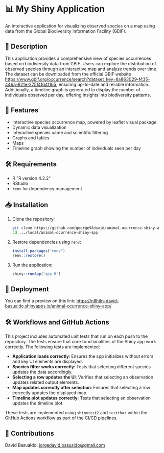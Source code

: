 # 📊 My Shiny Application

An interactive application for visualizing observed species on a map using data from the Global Biodiversity Information Facility (GBIF).

## 📖 Description
This application provides a comprehensive view of species occurrences based on biodiversity data from GBIF. Users can explore the distribution of observed species through an interactive map and analyze trends over time. The dataset can be downloaded from the official GBIF website https://www.gbif.org/occurrence/search?dataset_key=8a863029-f435-446a-821e-275f4f641165, ensuring up-to-date and reliable information. Additionally, a timeline graph is generated to display the number of individuals observed per day, offering insights into biodiversity patterns.

## 🚀 Features
- Interactive species occurrence map, powered by leaflet visual package.
- Dynamic data visualization
- Interactive species name and scientific filtering
- Graphs and tables
- Maps 
- Timeline graph showing the number of individuals seen per day

## 🛠 Requirements
- R "R version 4.2.2"
- RStudio
- `renv` for dependency management

## 📥 Installation
1. Clone the repository:
   ```sh
   git clone https://github.com/george98david/animal-ocurrence-shiny-app.git
   cd .../local/animal-ocurrence-shiny-app
   ```
2. Restore dependencies using `renv`:
   ```r
   install.packages("renv")
   renv::restore()
   ```
3. Run the application:
   ```r
   shiny::runApp("app.R")
   ```

## 📡 Deployment
You can find a preview on this link: https://n8htln-david-basualdo.shinyapps.io/animal-ocurrence-shiny-app/

## 🛠 Workflows and GitHub Actions
This project includes automated unit tests that run on each push to the repository. The tests ensure that core functionalities of the Shiny app work correctly. The following tests are implemented:

- **Application loads correctly**: Ensures the app initializes without errors and key UI elements are displayed.
- **Species filter works correctly**: Tests that selecting different species updates the data accordingly.
- **Selecting a row updates the UI**: Verifies that selecting an observation updates related output elements.
- **Map updates correctly after selection**: Ensures that selecting a row correctly updates the displayed map.
- **Timeline plot updates correctly**: Tests that selecting an observation updates the timeline plot.

These tests are implemented using `shinytest2` and `testthat` within the GitHub Actions workflow as part of the CI/CD pipelines.

## 📌 Contributions
David Basualdo: jorgedavid.basualdo@gmail.com
